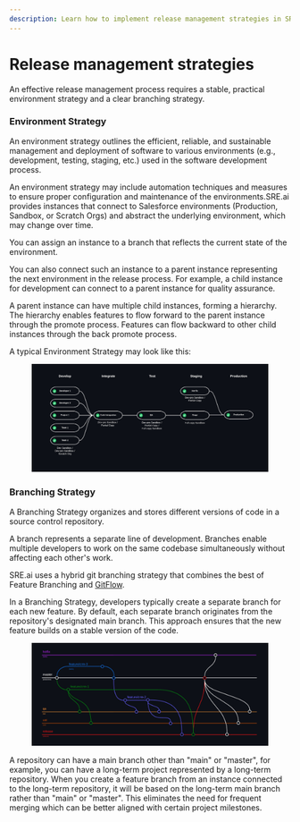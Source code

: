 ```yaml
---
description: Learn how to implement release management strategies in SRE.ai.
---
```


# Release management strategies

An effective release management process requires a stable, practical environment strategy and a clear branching strategy.

### Environment Strategy

An environment strategy outlines the efficient, reliable, and sustainable management and deployment of software to various environments (e.g., development, testing, staging, etc.) used in the software development process.

An environment strategy may include automation techniques and measures to ensure proper configuration and maintenance of the environments.SRE.ai provides instances that connect to Salesforce environments (Production, Sandbox, or Scratch Orgs) and abstract the underlying environment, which may change over time.&#x20;

You can assign an instance to a branch that reflects the current state of the environment.&#x20;

You can also connect such an instance to a parent instance representing the next environment in the release process. For example, a child instance for development can connect to a parent instance for quality assurance.

A parent instance can have multiple child instances, forming a hierarchy. The hierarchy enables features to flow forward to the parent instance through the promote process. Features can flow backward to other child instances through the back promote process.&#x20;

A typical Environment Strategy may look like this:

<figure><img src="../.gitbook/assets/image.png" alt=""><figcaption></figcaption></figure>

### Branching Strategy

A Branching Strategy organizes and stores different versions of code in a source control repository.

A branch represents a separate line of development. Branches enable multiple developers to work on the same codebase simultaneously without affecting each other's work.

SRE.ai uses a hybrid git branching strategy that combines the best of Feature Branching and [GitFlow](https://www.gitkraken.com/learn/git/git-flow).

In a Branching Strategy, developers typically create a separate branch for each new feature. By default, each separate branch originates from the repository's designated main branch. This approach ensures that the new feature builds on a stable version of the code.

<figure><img src="../.gitbook/assets/image (1).png" alt=""><figcaption></figcaption></figure>

A repository can have a main branch other than "main" or "master", for example, you can have a long-term project represented by a long-term repository. When you create a feature branch from an instance connected to the long-term repository, it will be based on the long-term main branch rather than "main" or "master". This eliminates the need for frequent merging which can be better aligned with certain project milestones.
